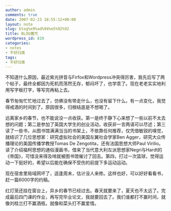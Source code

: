 ```yaml
---
author: admin
comments: true
date: 2007-02-23 18:55:12+00:00
layout: note
slug: blog%e9%ad%94%e5%92%92
title: BLOG魔咒
wordpress_id: 819
categories:
- notes
- 不好归类
tags:
- 不好归类
---
```


不知道什么原因，最近紫光拼音与Firfox和Wordpress冲突得厉害，我先后写了两个帖子，最终全都因为死机而荡然无存，郁闷坏了，也学乖了。现在老老实实地利用写字板打字，等写完再粘上去。

春节匆匆忙忙地过去了，仿佛没有带走什么，也没有留下什么。有一点变化，我觉得戒酒的时间到了。原因很多，归根结底是不想喝了。

远离家乡的春节，也不能说没一点收获。第一是终于静下心来想了一些以前不太去想的问题；第二是参加了英国大学生的创业活动，收获非一言两语可以尽述；第三读了一些书，从图书馆满满当当的书架上，不依靠任何推荐，仅凭借敏锐的嗅觉，就结识了几位思想家：研究虚拟社会的美国左翼社会学家Ben Agger，研究大众传播理论的美国传播学教授Tomas De Zengotita，还有法国思想大师Paul Virilio。读了介绍福柯思想的通俗漫画书，借来了当代意大利左派思想家Negri与Hardt的《帝国》，可惜没来得及啃就被图书馆催讨了回去。第四，打过一次篮球，觉得运动一下挺好的，希望以后能在确保不受伤的前提下多运动运动。

现在宿舍里局域网坏了，适逢周末，估计没人来修。这样也好，可以好好看看书，赶一篇6000字的约稿。

红灯笼还挂在窗台上，异乡的春节已经过去。春天就要来了，夏天也不太远了。完成最后四门课的作业，再写完毕业论文，我就要回去了。我们谁都打不赢时间，就像刘桂兰打不赢酒瓶，就像和菜头打不赢爱情。
